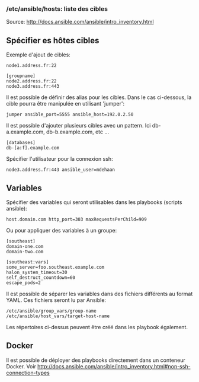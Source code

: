 ### /etc/ansible/hosts: liste des cibles

Source: http://docs.ansible.com/ansible/intro_inventory.html

## Spécifier es hôtes cibles

Exemple d'ajout de cibles:

	node1.address.fr:22
	
	[groupname]
	node2.address.fr:22
	node3.address.fr:443

Il est possible de définir des alias pour les cibles. Dans le cas ci-dessous, la cible pourra
être manipulée en utilisant 'jumper':

	jumper ansible_port=5555 ansible_host=192.0.2.50
	
Il est possible d'ajouter plusieurs cibles avec un pattern. Ici db-a.example.com, 
db-b.example.com, etc ...
	
	[databases]
    db-[a:f].example.com

Spécifier l'utilisateur pour la connexion ssh:

    node3.address.fr:443 ansible_user=mdehaan

## Variables

Spécifier des variables qui seront utilisables dans les playbooks (scripts ansible):

    host.domain.com http_port=303 maxRequestsPerChild=909
    
Ou pour appliquer des variables à un groupe:

    [southeast]
    domain-one.com
    domain-two.com

    [southeast:vars]
    some_server=foo.southeast.example.com
    halon_system_timeout=30
    self_destruct_countdown=60
    escape_pods=2

Il est possible de séparer les variables dans des fichiers différents au format YAML.
 Ces fichiers seront lu par Ansible:

    /etc/ansible/group_vars/group-name 
    /etc/ansible/host_vars/target-host-name

Les répertoires ci-dessus peuvent être créé dans les playbook également.

## Docker

Il est possible de déployer des playbooks directement dans un conteneur Docker.
Voir http://docs.ansible.com/ansible/intro_inventory.html#non-ssh-connection-types
